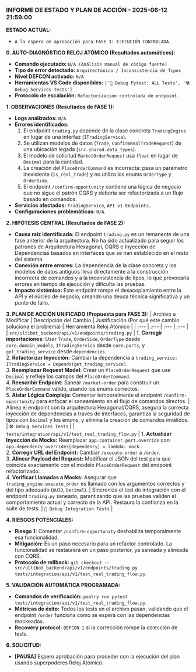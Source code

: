 ### INFORME DE ESTADO Y PLAN DE ACCIÓN - 2025-06-12 21:59:00

**ESTADO ACTUAL:**
* `A la espera de aprobación para FASE 3: EJECUCIÓN CONTROLADA.`

**0. AUTO-DIAGNÓSTICO RELOJ ATÓMICO (Resultados automáticos):**
* **Comando ejecutado:** `N/A (Análisis manual de código fuente)`
* **Tipo de error detectado:** `Arquitectónico / Inconsistencia de Tipos`
* **Nivel DEFCON activado:** `N/A`
* **Herramientas VS Code disponibles:** `['🐞 Debug Pytest: ALL Tests', '🛠️ Debug Services Tests']`
* **Protocolo de escalación:** `Refactorización controlada de endpoint.`

**1. OBSERVACIONES (Resultados de FASE 1):**
* **Logs analizados:** `N/A`
* **Errores identificados:**
    1.  El endpoint `trading.py` depende de la clase concreta `TradingEngine` en lugar de una interfaz (`ITradingService`).
    2.  Se utilizan modelos de datos (`Trade`, `ConfirmRealTradeRequest`) de una ubicación legada (`src.shared.data_types`).
    3.  El modelo de solicitud `MarketOrderRequest` usa `float` en lugar de `Decimal` para la cantidad.
    4.  La creación del `PlaceOrderCommand` es incorrecta: pasa un parámetro inexistente (`is_real_trade`) y no utiliza los enums `OrderType` y `OrderSide`.
    5.  El endpoint `/confirm-opportunity` contiene una lógica de negocio que no sigue el patrón CQRS y debería ser refactorizada a un flujo basado en comandos.
* **Servicios afectados:** `TradingService`, `API v1 Endpoints`.
* **Configuraciones problemáticas:** `N/A`.

**2. HIPÓTESIS CENTRAL (Resultados de FASE 2):**
* **Causa raíz identificada:** El endpoint `trading.py` es un remanente de una fase anterior de la arquitectura. No ha sido actualizado para seguir los patrones de Arquitectura Hexagonal, CQRS e Inyección de Dependencias basados en interfaces que se han establecido en el resto del sistema.
* **Conexión entre errores:** La dependencia de la clase concreta y los modelos de datos antiguos lleva directamente a la construcción incorrecta de comandos y a la inconsistencia de tipos, lo que provocaría errores en tiempo de ejecución y dificulta las pruebas.
* **Impacto sistémico:** Este endpoint rompe el desacoplamiento entre la API y el núcleo de negocio, creando una deuda técnica significativa y un punto de fallo.

**3. PLAN DE ACCIÓN UNIFICADO (Propuesta para FASE 3):**
| Archivo a Modificar | Descripción del Cambio | Justificación (Por qué este cambio soluciona el problema) | Herramienta Reloj Atómico |
| :--- | :--- | :--- | :--- |
| `src/ultibot_backend/api/v1/endpoints/trading.py` | 1. **Corregir importaciones:** Usar `Trade`, `OrderSide`, `OrderType` desde `core.domain_models`, `ITradingService` desde `core.ports`, y `get_trading_service` desde `dependencies`.<br>2. **Refactorizar Inyección:** Cambiar la dependencia a `trading_service: ITradingService = Depends(get_trading_service)`.<br>3. **Reemplazar Request Model:** Crear un `PlaceOrderRequest` que use `Decimal` y refleje los campos del `PlaceOrderCommand`.<br>4. **Reescribir Endpoint:** Sanear `/market-order` para construir un `PlaceOrderCommand` válido, usando los enums correctos.<br>5. **Aislar Lógica Compleja:** Comentar temporalmente el endpoint `/confirm-opportunity` para enfocar el saneamiento en el flujo de comandos directos. | Alinea el endpoint con la arquitectura Hexagonal/CQRS, asegura la correcta inyección de dependencias a través de interfaces, garantiza la seguridad de tipos con `Decimal` y los enums, y elimina la creación de comandos inválidos. | `🛠️ Debug Services Tests` |
| `tests/integration/api/v1/test_real_trading_flow.py` | 1. **Actualizar Inyección de Mocks:** Reemplazar `app.container.port.override` con `app.dependency_overrides[dependency] = lambda: mock`.<br>2. **Corregir URL del Endpoint:** Cambiar `/execute-order` a `/order`.<br>3. **Alinear Payload del Request:** Modificar el JSON del test para que coincida exactamente con el modelo `PlaceOrderRequest` del endpoint refactorizado.<br>4. **Verificar Llamadas a Mocks:** Asegurar que `trading_engine.execute_order` es llamado con los argumentos correctos y del tipo adecuado (`UUID`, `Decimal`). | Sincroniza el test de integración con el endpoint `trading.py` saneado, garantizando que las pruebas validen el comportamiento actual y correcto de la API. Restaura la confianza en la suite de tests. | `🚀 Debug Integration Tests` |

**4. RIESGOS POTENCIALES:**
* **Riesgo 1:** Comentar `/confirm-opportunity` deshabilita temporalmente esa funcionalidad.
* **Mitigación:** Es un paso necesario para un refactor controlado. La funcionalidad se restaurará en un paso posterior, ya saneada y alineada con CQRS.
* **Protocolo de rollback:** `git checkout -- src/ultibot_backend/api/v1/endpoints/trading.py tests/integration/api/v1/test_real_trading_flow.py`.

**5. VALIDACIÓN AUTOMÁTICA PROGRAMADA:**
* **Comandos de verificación:** `poetry run pytest tests/integration/api/v1/test_real_trading_flow.py`.
* **Métricas de éxito:** Todos los tests en el archivo pasan, validando que el endpoint `/order` funciona como se espera con las dependencias mockeadas.
* **Recovery protocol:** `DEFCON 1` si la corrección rompe la colección de tests.

**6. SOLICITUD:**
* **[PAUSA]** Espero aprobación para proceder con la ejecución del plan usando superpoderes Reloj Atómico.
